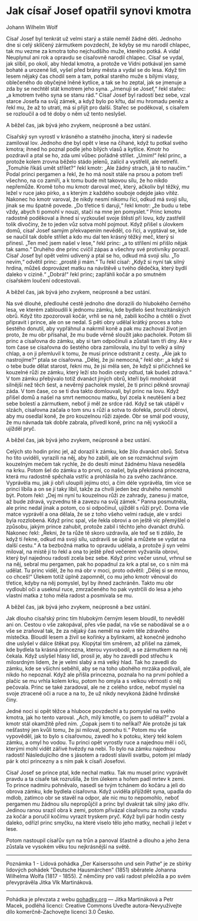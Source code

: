 # Jak císař Josef opatřil synovi kmotra

Johann Wilhelm Wolf

Císař Josef byl tenkrát už velmi starý a stále neměl žádné děti. Jednoho dne si celý sklíčený zármutkem povzdechl, že kdyby se mu narodil chlapec, tak mu vezme za kmotra toho nejchudšího muže, kterého potká. A vida! Neuplynul ani rok a opravdu se císařovně narodil chlapec. Císař se vydal, jak slíbil, po okolí, aby hledal kmotra, a protože ve Vídni potkával jen samé bohaté a urozené lidi, vyšel před brány města a vydal se do lesa. Když tím lesem nějaký čas chodil sem a tam, potkal starého muže s bílými vlasy, oblečeného do obyčejné lněné kytlice, a tak se ho zeptal, jak se jmenuje a zda by se nechtěl stát kmotrem jeho syna. „Jmenuji se Josef,“ řekl stařec: „a kmotrem tvého syna se stanu rád.“ Císař Josef byl radostí bez sebe, vzal starce Josefa na svůj zámek, a když bylo po křtu, dal mu hromadu peněz a řekl mu, že až to utratí, má si přijít pro další. Stařec se poděkoval, s císařem se rozloučil a od té doby o něm už tento neslyšel.

A běžel čas, jak bývá jeho zvykem, neúprosně a bez ustání.

Císařský syn vyrostl v krásného a statného jinocha, který si nadevše zamiloval lov. Jednoho dne byl opět v lese na číhané, když tu potkal svého kmotra; ihned ho poznal podle jeho bílých vlasů a kytlice. Kmotr ho pozdravil a ptal se ho, zda umí vůbec pořádně střílet. „Umím!“ řekl princ, a protože kolem zrovna běželo stádo jelenů, zalícil a vystřelil, ale netrefil. „Tomuhle říkáš umět střílet?“ řekl kmotr: „Ale žádný strach, já tě to naučím.“ Podal princi pergamen a řekl, že ho má nosit stále na prsou a potom trefí všechno, na co zamíří, a k tomu bude mít takovou sílu, že ho nikdo nepřemůže. Kromě toho mu kmotr daroval meč, který, ačkoliv byl těžký, mu ležel v ruce jako pírko, a s kterým z každého souboje odejde jako vítěz. Nakonec ho kmotr varoval, že nikdy nesmí nikomu říci, odkud má svoji sílu, jinak se mu špatně povede. „Do třetice ti daruji,“ řekl kmotr: „že budu u tebe vždy, abych ti pomohl v nouzi, stačí na mne jen pomyslet.“ Princ kmotru radostně poděkoval a ihned si vyzkoušel svoje štěstí při lovu, kdy zastřelil tolik divočiny, že to jeden vůz sotva mohl pojmout. Když přišel s úlovkem domů, císař Josef samým překvapením nevěděl, co říci, a vyptával se, kde se naučil tak dobře střílet a kdo mu dal ten krásný těžký meč, který si přinesl. „Ten meč jsem našel v lese,“ řekl princ: „a to střílení mi přišlo nějak tak samo.“ Druhého dne princ cvičil zápas a všechny své protivníky porazil. Císař Josef byl opět velmi udivený a ptal se ho, odkud má svoji sílu. „To nevím,“ odvětil princ: „prostě ji mám.“ Tu řekl císař: „Když si nyní tak silný hrdina, můžeš doprovázet matku na návštěvě u tvého dědečka, který bydlí daleko v cizině.“ „Dobrá!“ řekl princ; zapřáhli kočár a po smutném císařském loučení odcestovali.

A běžel čas, jak bývá jeho zvykem, neúprosně a bez ustání.

Na své dlouhé, předlouhé cestě jednoho dne dorazili do hlubokého černého lesa, ve kterém zabloudili k jednomu zámku, kde bydlelo šest hrozitánských obrů. Když tito zpozorovali kočár, vrhli se na ně, zabili kočího a chtěli o život připravit i prince, ale on se nedal. S pěti obry udělal krátký proces a toho šestého donutil, aby vypřáhnul a nakrmil koně a pak mu zachoval život jen proto, že mu obr přísahal, že mu bude věrně sloužit jako pacholek. Potom šli princ a císařovna do zámku, aby si tam odpočinuli a zůstali tam tři dny. Ale v tom čase se císařovna do šestého obra zamilovala, inu byl to velký a silný chlap, a on ji přemluvil k tomu, že musí prince odstranit z cesty. „Ale jak to nastrojíme?“ ptala se císařovna. „Dělej, že jsi nemocná,“ řekl obr: „a když si o tebe bude dělat starost, řekni mu, že jsi měla sen, že když si přičichneš ke kouzelné růži ze zámku, který leží sto hodin cesty odtud, tak budeš zdravá.“ V tom zámku přebývalo totiž dvanáct jiných obrů, kteří byli mnohokrát silnější než těch šest, a nevěrný pacholek myslel, že ti princi pěkně srovnají záda. V tom čase, co se ti dva takto domlouvali, byl princ na lovu. Když přišel domů a našel na smrt nemocnou matku, byl zcela k neutěšení a bez sebe bolestí a zármutkem, neboť ji měl ze srdce rád. Když se tak utápěl v slzách, císařovna začala o tom snu s růží a sotva to dořekla, poručil obrovi, aby mu osedlal koně, že pro kouzelnou růži zajede. Obr se smál pod vousy, že mu návnada tak dobře zabrala, přivedl koně, princ na něj vyskočil a ujížděl pryč.

A běžel čas, jak bývá jeho zvykem, neúprosně a bez ustání.

Celých sto hodin princ jel, až dorazil k zámku, kde žilo dvanáct obrů. Sotva ho tito uviděli, vyrazili na něj, aby ho zabili, ale on se rozmáchnul svým kouzelným mečem tak rychle, že do desíti minut žádnému hlava neseděla na krku. Potom šel do zámku a to první, co našel, byla překrásná princezna, která mu radostně spěchala vstříc a prohlásila ho za svého zachránce. Vyprávěla mu, jak ji obři uloupili jejímu otci, a čím déle vyprávěla, tím více se princi líbila a on se jí taky líbil, takže za chvíli jeden bez druhého nemohli být. Potom řekl: „Dej mi nyní tu kouzelnou růži ze zahrady, zanesu ji matce, až bude zdravá, vyzvednu tě a zavezu na svůj zámek.“ Panna posmutněla, ale princ nedal jinak a potom, co si odpočinul, ujížděl s růží pryč. Doma vše matce vyprávěl a ona dělala, že se z toho všeho velmi raduje, ale v srdci byla rozzlobená. Když princ spal, vše řekla obrovi a on ještě víc přemýšlel o způsobu, jakým prince zahubit, protože zabil i těchto jeho dvanáct druhů. Nakonec řekl: „Řekni, že ta růže tě skoro uzdravila, ale teď se ti zdálo, že když ti řekne, odkud má svoji sílu, uzdravíš se úplně a můžete se vydat na další cestu.“ A ta bezbožná matka to opravdu udělala, a protože ji syn velmi miloval, na místě jí to řekl a ona to ještě před večerem vyžvanila obrovi, který byl najednou radostí zcela bez sebe. Když princ večer usnul, vrhnul se na něj, sebral mu pergamen, pak ho popadnul za krk a ptal se, co s ním má udělat. Tu princ viděl, že ho má obr v moci, proto odvětil: „Dělej si se mnou, co chceš!“ Úlekem totiž úplně zapomněl, co mu jeho kmotr věnoval do třetice, kdyby na něj pomyslel, byl by ihned zachráněn. Takto mu obr vydloubl oči a useknul ruce, zmrzačeného ho pak vystrčili do lesa a jeho vlastní matka z toho měla radost a posmívala se mu.

A běžel čas, jak bývá jeho zvykem, neúprosně a bez ustání.

Jak dlouho císařský princ tím hlubokým černým lesem bloudil, to nevěděl ani on. Cestou o vše zakopával, přes vše padal, na vše se nabodával se a o vše se zraňoval tak, že za nějaký čas neměl na svém těle zdravého místečka. Bloudil lesem a živil se kořínky a bylinkami, až konečně jednoho dne uslyšel v dálce štěkat psy. Klopýtal tím směrem, až přišel na zámek, kde bydlela ta krásná princezna, kterou vysvobodil, a se zármutkem na něj čekala. Když uslyšel hlasy lidí, prosil je, aby ho zavedli pod střechu k milosrdným lidem, že je velmi slabý a má velký hlad. Tak ho zavedli do zámku, kde se všichni seběhli, aby se na toho ubohého mrzáka podívali, ale nikdo ho nepoznal. Když ale přišla princezna, poznala ho na první pohled a plačíc se mu vrhla kolem krku, potom ho omyla a s velkou věrností o něj pečovala. Princ se také zaradoval, ale ne z celého srdce, neboť myslel na svoje ztracené oči a ruce a na to, že už nikdy nevykoná žádné hrdinské činy.

Jedné noci si opět těžce a hluboce povzdechl a tu pomyslel na svého kmotra, jak ho tento varoval. „Ach, milý kmotře, co jsem to udělal?“ zvolal a kmotr stál okamžitě před ním. „Copak jsem ti to neříkal? Ale protože jsi tak nešťastný jen kvůli tomu, že jsi miloval, pomohu ti.“ Potom mu vše vypověděl, jak to bylo s císařovnou, zavedl ho k potoku, který tekl kolem zámku, a omyl ho vodou. Tu princi opět vyrostly ruce a najednou měl i oči, kterými mohl vidět zářivé hvězdy na nebi. To bylo na zámku najednou radosti! Následujícího dne s jásotem a radostí slavili svatbu, potom jel mladý pár k otci princezny a s ním pak k císaři Josefovi.

Císař Josef se prince ptal, kde nechal matku. Tak mu musel princ vyprávět pravdu a ta císaře tak rozrušila, že tím úlekem a hořem padl mrtev k zemi. To prince nadmíru pohněvalo, nasedl se tvým tchánem do kočáru a jeli do obrova zámku, kde bydlela císařovna. Když uviděla přijíždět syna, upadla do mdlob, zatímco obr se stavěl na odpor, ale nic mu to nepomohlo, neboť pergamen mu žádnou sílu nepropůjčil a princ byl dvakrát tak silný jako dřív. Jedinou ranou srazil obra k zemi, potom přivázal císařovnu za nohy vzadu za kočár a poručil kočímu vyrazit tryskem pryč. Když byli pár hodin cesty daleko, odřízl princ smyčku, na které viselo tělo jeho matky, nechali ji ležet v lese.

Potom nastoupil císařův syn na trůn a panoval šťastně a dlouho a jeho žena zůstala ve vysokém věku tou nejkrásnější na světě.

***

Poznámka 1 - Lidová pohádka „Der Kaiserssohn und sein Pathe“ je ze sbírky lidových pohádek "Deutsche Hausmärchen" (1851) sběratele Johanna Wilhelma Wolfa (1817 - 1855). Z němčiny pro vaši radost přeložila a po svém převyprávěla Jitka Vlk Martináková.

***

Pohádka je převzata z webu [pohadky.org](http://pohadky.org) — Jitka Martináková a Petr Macek, podléhá licenci: Creative Commons Uveďte autora-Nevyužívejte dílo komerčně-Zachovejte licenci 3.0 Česko.